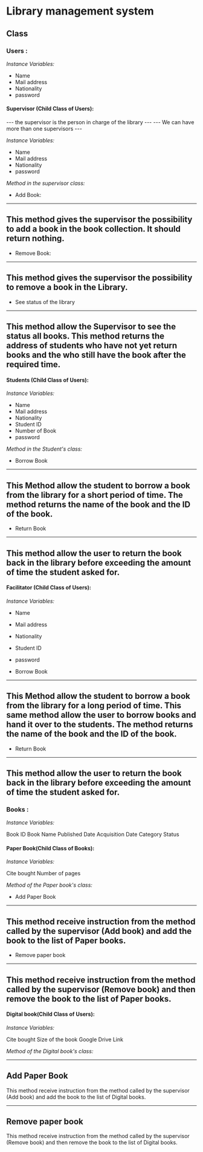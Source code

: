 # Library management system

## Class

### Users :

*Instance Variables:*

* Name
* Mail address  
* Nationality
* password

#### Supervisor (Child Class of Users):

--- the supervisor is the person in charge of the library ---
--- We can have more than one supervisors ---

*Instance Variables:*

* Name
* Mail address  
* Nationality
* password

*Method in the supervisor class:*

* Add Book:

---
This method gives the supervisor the possibility to add a book in the book collection.
It should return nothing.  
---

* Remove Book:

---
This method gives the supervisor the possibility to remove a book in the Library.
---

* See status of the library

---
This method allow the Supervisor to see the status all books.
This method returns the address of students who have not yet return books and the who still have the book after the required time.
---

#### Students (Child Class of Users):

*Instance Variables:*

* Name
* Mail address  
* Nationality
* Student ID
* Number of Book
* password

*Method in the Student's class:*

* Borrow Book

---
This Method allow the student to borrow a book from the library for a short period of time.
The method returns the name of the book and the ID of the book.
---

* Return Book

---
This method allow the user to return the book back in the library before exceeding the amount of time the student asked for.
---

#### Facilitator (Child Class of Users):

*Instance Variables:*

* Name
* Mail address  
* Nationality
* Student ID
* password

* Borrow Book

---
This Method allow the student to borrow a book from the library for a long period of time.
This same method allow the user to borrow books and hand it over to the students.
The method returns the name of the book and the ID of the book.
---

* Return Book

---
This method allow the user to return the book back in the library before exceeding the amount of time the student asked for.
---

### Books :

*Instance Variables:*

Book ID
Book Name
Published Date
Acquisition Date
Category
Status

#### Paper Book(Child Class of Books):

*Instance Variables:*

Cite bought
Number of pages

*Method of the Paper book's class:*

* Add Paper Book

---
This method receive instruction from the method called by the supervisor (Add book) and add the book to the list of Paper books.
---

* Remove paper book

---
This method receive instruction from the method called by the supervisor (Remove book) and then remove the book to the list of Paper books.
---

#### Digital book(Child Class of Users):

*Instance Variables:*

Cite bought
Size of the book
Google Drive Link

*Method of the Digital book's class:*

---
Add Paper Book
---

This method receive instruction from the method called by the supervisor (Add book) and add the book to the list of Digital books.

---
Remove paper book
---

This method receive instruction from the method called by the supervisor (Remove book) and then remove the book to the list of Digital books.
